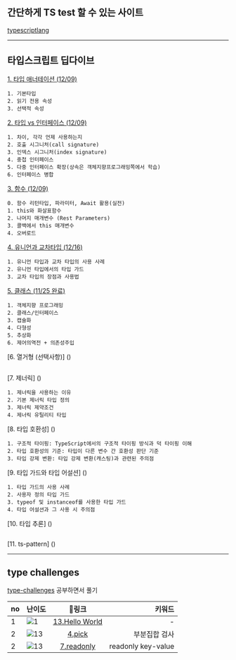 ## 간단하게 TS test 할 수 있는 사이트
[typescriptlang](https://www.typescriptlang.org/play)

---
## 타입스크립트 딥다이브
[1.	타입 애너테이션 (12/09)](https://github.com/KoGaYoung/TS-study/blob/main/%ED%83%80%EC%9E%85%20%EC%95%A0%EB%84%88%ED%85%8C%EC%9D%B4%EC%85%98.md)
~~~
1. 기본타입
2. 읽기 전용 속성
3. 선택적 속성
~~~

[2.	타입 vs 인터페이스 (12/09)](https://github.com/KoGaYoung/TS-study/blob/main/%ED%83%80%EC%9E%85%20vs%20%EC%9D%B8%ED%84%B0%ED%8E%98%EC%9D%B4%EC%8A%A4.md)
~~~
1. 차이, 각각 언제 사용하는지
2. 호출 시그니처(call signature)
3. 인덱스 시그니처(index signature)
4. 중첩 인터페이스
5. 다중 인터페이스 확장(상속은 객체지향프로그래밍쪽에서 학습)
6. 인터페이스 병합
~~~

[3.	함수 (12/09)](https://github.com/KoGaYoung/TS-study/blob/main/%ED%95%A8%EC%88%98.md)
~~~
0. 함수 리턴타입, 파라미터, Await 활용(실전)
1. this와 화살표함수
2. 나머지 매개변수 (Rest Parameters)
3. 콜백에서 this 매개변수
4. 오버로드
~~~
[4.	유니언과 교차타입 (12/16)](https://github.com/KoGaYoung/TS-study/blob/main/%EC%9C%A0%EB%8B%88%EC%96%B8%EA%B3%BC%20%EA%B5%90%EC%B0%A8%ED%83%80%EC%9E%85.md)
~~~
1. 유니언 타입과 교차 타입의 사용 사례
2. 유니언 타입에서의 타입 가드
3. 교차 타입의 장점과 사용법
~~~
[5.	클래스 (11/25 완료)](https://github.com/KoGaYoung/TS-study/blob/main/%ED%81%B4%EB%9E%98%EC%8A%A4%EC%99%80%20%EC%9D%B8%ED%84%B0%ED%8E%98%EC%9D%B4%EC%8A%A4.md)
~~~
1. 객체지향 프로그래밍
2. 클래스/인터페이스
3. 캡슐화
4. 다형성
5. 추상화
6. 제어의역전 + 의존성주입
~~~
[6.	열거형 (선택사항)] ()
~~~
~~~
[7.	제너릭] ()
~~~
1. 제너릭을 사용하는 이유
2. 기본 제너릭 타입 정의
3. 제너릭 제약조건
4. 제너릭 유틸리티 타입
~~~
[8.	타입 호환성] ()
~~~
1. 구조적 타이핑: TypeScript에서의 구조적 타이핑 방식과 덕 타이핑 이해
2. 타입 호환성의 기준: 타입이 다른 변수 간 호환성 판단 기준
3. 타입 강제 변환: 타입 강제 변환(캐스팅)과 관련된 주의점
~~~
[9.	타입 가드와 타입 어설션] ()
~~~
1. 타입 가드의 사용 사례
2. 사용자 정의 타입 가드
3. typeof 및 instanceof를 사용한 타입 가드
4. 타입 어설션과 그 사용 시 주의점
~~~
[10.	타입 추론] ()

~~~
~~~

[11. ts-pattern] ()

---

## type challenges 
[type-challenges](https://github.com/type-challenges/type-challenges) 공부하면서 풀기


|no|난이도|링크|키워드|
|---|:---|:---:|---:|
|1|<img src="https://img.shields.io/badge/warm--up-1-teal" alt="1"/> | [13.Hello World](./challenge/13-hello-world.md) | - |
|2|<img src="https://img.shields.io/badge/easy-4-7aad0c" alt="13"/>|[4.pick](./challenge/4-pick.md)|부분집합 검사|
|2|<img src="https://img.shields.io/badge/easy-7-7aad0c" alt="13"/>|[7.readonly](./challenge/7-readonly.md)|readonly key-value|


